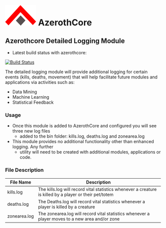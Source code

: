 # ![logo](https://raw.githubusercontent.com/azerothcore/azerothcore.github.io/master/images/logo-github.png) AzerothCore

## Azerothcore Detailed Logging Module

- Latest build status with azerothcore:

[![Build Status](https://github.com/azerothcore/mod-detailed-logging/workflows/core-build/badge.svg)](https://github.com/azerothcore/mod-detailed-logging)

The detailed logging module will provide additional logging for certain events (kills, deaths, movement) that will help facilitate future modules and applications via activities such as:

- Data Mining
- Machine Learning
- Statistical Feedback

### Usage

- Once this module is added to AzerothCore and configured you will see three new log files
    - added to the bin folder:  kills.log, deaths.log and zonearea.log
- This module provides no additional functionality other than enhanced logging.  Any further
    - utility will need to be created with additional modules, applications or code.

### File Description

| File Name        | Description           |
| ------------- |----------------|
| kills.log      | The kills.log will record vital statistics whenever a creature is killed by a player or their pet/totem |
| deaths.log     | The Deaths.log will record vital statistics whenever a player is killed by a creature      |
| zonearea.log | The zonearea.log will record vital statistics whenever a player moves to a new area and/or zone      |
